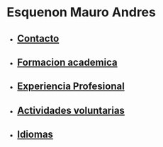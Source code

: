 # Esquenon Mauro Andres

* ## [Contacto](#contacto)
* ## [Formacion academica](#formacion-academica)
* ## [Experiencia Profesional](#experiencia-profesional)
* ## [Actividades voluntarias](#actividades-voluntarias)
* ## [Idiomas](#idiomas)



